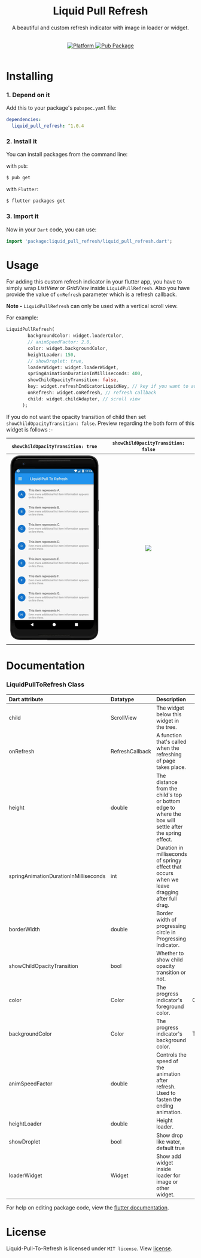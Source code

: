 # <div align="center">Liquid Pull Refresh</div>
<div align="center"><p>A beautiful and custom refresh indicator with image in loader or widget.</p></div><br>

<div align="center">
	<a href="https://flutter.io">
    <img src="https://img.shields.io/badge/Platform-Flutter-yellow.svg"
      alt="Platform" />
  </a>
  	<a href="https://pub.dartlang.org/packages/liquid_pull_refresh">
    <img src="https://img.shields.io/pub/v/liquid_pull_refresh.svg"
      alt="Pub Package" />
  </a>
<!--   </a>
  	<a href="https://pub.dartlang.org/packages/liquid_pull_refresh">
    <img src="https://mrhafid.my.id/theme/mrhafidPC/img/ic_logo.png"
      alt="My Profolio" />
  </a> -->
  
</div><br>

# Installing

### 1. Depend on it
Add this to your package's `pubspec.yaml` file:

```yaml
dependencies:
  liquid_pull_refresh: ^1.0.4
```

### 2. Install it

You can install packages from the command line:

with `pub`:

```css
$ pub get
```

with `Flutter`:

```css
$ flutter packages get
```

### 3. Import it

Now in your `Dart` code, you can use: 

```dart
import 'package:liquid_pull_refresh/liquid_pull_refresh.dart';
```


# Usage

For adding this custom refresh indicator in your flutter app, you have to simply wrap *ListView*  or *GridView* inside `LiquidPullRefresh`. Also you have provide the value of `onRefresh` parameter which is a refresh callback. 

**Note -** `LiquidPullRefresh` can only be used with a vertical scroll view.

For example:

```dart
LiquidPullRefresh(
        backgroundColor: widget.loaderColor,
        // animSpeedFactor: 2.0,
        color: widget.backgroundColor,
        heightLoader: 150,
        // showDroplet: true,
        loaderWidget: widget.loaderWidget,
        springAnimationDurationInMilliseconds: 400,
        showChildOpacityTransition: false,
        key: widget.refreshIndicatorLiquidKey, // key if you want to add
        onRefresh: widget.onRefresh, // refresh callback
        child: widget.childAdapter, // scroll view
      );
```

If you do not want the opacity transition of child then set `showChildOpacityTransition: false`.  Preview regarding the both form of this widget is follows :-
<div align="center">
<table>
<thead>
<tr>
<th style="text-align:center"><code>showChildOpacityTransition: true</code></th>
<th style="text-align:center"><code>showChildOpacityTransition: false</code></th>
</tr>
</thead>
<tbody>
<tr>
<td style="text-align:center"><img src="https://github.com/aagarwal1012/Liquid-Pull-To-Refresh/blob/master/display/liquid.gif?raw=true" height = "500px"/></td>
<td style="text-align:center"><img src="https://github.com/aagarwal1012/Liquid-Pull-To-Refresh/blob/master/display/liquid_false.gif?raw=true" height = "500px"/></td>
</tr>
</tbody>
</table>
</div>

# Documentation

### LiquidPullToRefresh Class

| Dart attribute                        | Datatype        | Description                                                                                            |     Default Value     |
| :------------------------------------ | :-------------- | :----------------------------------------------------------------------------------------------------- | :-------------------: |
| child                                 | ScrollView      | The widget below this widget in the tree.                                                              |       @required       |
| onRefresh                             | RefreshCallback | A function that's called when the refreshing of page takes place.                                      |       @required       |
| height                                | double          | The distance from the child's top or bottom edge to where the box will settle after the spring effect. |         100.0         |
| springAnimationDurationInMilliseconds | int             | Duration in milliseconds of springy effect that occurs when we leave dragging after full drag.         |         1000          |
| borderWidth                           | double          | Border width of progressing circle in Progressing Indicator.                                           |          2.0          |
| showChildOpacityTransition            | bool            | Whether to show child opacity transition or not.                                                       |         true          |
| color                                 | Color           | The progress indicator's foreground color.                                                             | ColorScheme.secondary |
| backgroundColor                       | Color           | The progress indicator's background color.                                                             | ThemeData.canvasColor |
| animSpeedFactor                       | double          | Controls the speed of the animation after refresh. Used to fasten the ending animation.                |          1.0          |
| heightLoader                          | double          | Height loader.                                                                                         |          100.0        |
| showDroplet                           | bool            | Show drop like water, default true                                                                     |          true         |
| loaderWidget                          | Widget          | Show add widget inside loader for image or other widget.                                               |       Container()     |

For help on editing package code, view the [flutter documentation](https://flutter.io/developing-packages/).

# License
Liquid-Pull-To-Refresh is licensed under `MIT license`. View [license](https://go.mrhafid.my.id/liquidpullrefresh).
